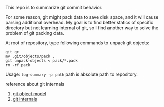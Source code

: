 This repo is to summarize git commit behavior.

For some reason, git might pack data to save disk space, and it will cause parsing additional overhead. My goal is to find better statics of specific directory but not learning internal of git, so I find another way to solve the problem of git packing data.

At root of repository, type following commands to unpack git objects:

```shell script
git gc
mv .git/objects/pack .
git unpack-objects < pack/*.pack
rm -rf pack
```

Usage: `log-summary -p path`
path is absolute path to repository.

reference about git internals
1. [git object model](http://shafiul.github.io/gitbook/1_the_git_object_model.html)
1. [git internals](https://git-scm.com/book/id/v2/Git-Internals-Git-Objects)
